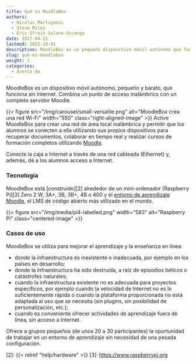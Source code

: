 ```yaml
---
title: Qué es MoodleBox
authors:
  - Nicolas Martignoni
  - Steve Miley
  - Eric Efrain Solano-Uscanga
date: 2017-04-21
lastmod: 2022-10-01
description: MoodleBox es un pequeño dispositivo móvil autónomo que funciona sin Internet y combina un punto de acceso inalámbrico con un servidor Moodle completo.
slug: qué-es-moodlebox
weight: 1
categories:
  - Acerca de
---
```

MoodleBox es un dispositivo móvil autónomo, pequeño y barato, que funciona sin Internet. Combina un punto de acceso inalámbrico con un completo servidor Moodle.

{{< figure src="/img/carousel/small-versatile.png" alt="MoodleBox crea una red Wi-Fi" width="550" class="right-aligned-image" >}} Active MoodleBox para crear una red de área local inalámbrica y permitir que los alumnos se conecten a ella utilizando sus propios dispositivos para recuperar documentos, colaborar en tiempo real y realizar cursos de formación completos utilizando [Moodle][1].

Conecte la caja a Internet a través de una red cableada (Ethernet) y, además, dé a los alumnos acceso a Internet.

### Tecnología

MoodleBox está [construido][2] alrededor de un mini-ordenador [Raspberry Pi][3] Zero 2 W, 3A+, 3B, 3B+, 4B o 400 y el [entorno de aprendizaje Moodle][1], el LMS de código abierto más utilizado en el mundo.

{{< figure src="/img/media/pi4-labelled.png" width="583" alt="Raspberry Pi" class="centered-image" >}}

### Casos de uso

MoodleBox se utiliza para mejorar el aprendizaje y la enseñanza en línea:

  - donde la infraestructura es inexistente o inadecuada, por ejemplo en los países en desarrollo;
  - donde la infraestructura ha sido destruida, a raíz de episodios bélicos o catástrofes naturales;
  - cuando la infraestructura existente no es adecuada para proyectos específicos, por ejemplo cuando la velocidad de Internet no es lo suficientemente rápida o cuando la plataforma proporcionada no está adaptada al uso que se necesita (sin plugins, sin posibilidad de personalización, etc.);
  - cuando es conveniente ofrecer actividades de aprendizaje fuera de línea, sin acceso a Internet.

Ofrece a grupos pequeños (de unos 20 a 30 participantes) la oportunidad de trabajar en un entorno de aprendizaje sin necesidad de una pesada configuración.

 [1]: https://moodle.org/
 [2]: {{< relref "help/hardware" >}}
 [3]: https://www.raspberrypi.org
